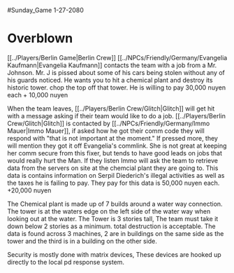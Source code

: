 #Sunday_Game
1-27-2080
# Overblown
[[../Players/Berlin Game|Berlin Crew]]
[[../NPCs/Friendly/Germany/Evangelia Kaufmann|Evangelia Kaufmann]] contacts the team with a job from a Mr. Johnson.
Mr. J is pissed about some of his cars being stolen without any of his guards noticed. He wants you to hit a chemical plant and destroy its historic tower. chop the top off that tower. He is willing to pay 30,000 nuyen each + 10,000 nuyen

When the team leaves, [[../Players/Berlin Crew/Glitch|Glitch]] will get hit with a message asking if their team would like to do a job. [[../Players/Berlin Crew/Glitch|Glitch]] is contacted by [[../NPCs/Friendly/Germany/Immo Mauer|Immo Mauer]], if asked how he got their comm code they will respond with "that is not important at the moment." If pressed more, they will mention they got it off Evangelia's commlink. She is not great at keeping her comm secure from this fixer, but tends to have good leads on jobs that would really hurt the Man. If they listen Immo will ask the team to retrieve data from the servers on site at the chemcial plant they are going to. This data is contains information on Serpil Diederich's illegal activities as well as the taxes he is failing to pay. They pay for this data is 50,000 nuyen each. +20,000 nuyen

The Chemical plant is made up of 7 builds around a water way connection. The tower is at the waters edge on the left side of the water way when looking out at the water. The Tower is 3 stories tall, The team must take it down below 2 stories as a minimum. total destruction is acceptable. The data is found across 3 machines, 2 are in buildings on the same side as the tower and the third is in a building on the other side.

Security is mostly done with matrix devices, These devices are hooked up directly to the local pd response system. 